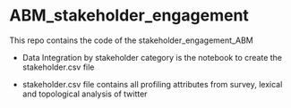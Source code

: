 # ABM_stakeholder_engagement
This repo contains the code of the stakeholder_engagement_ABM


- Data Integration by stakeholder category is the notebook to create the stakeholder.csv file

- stakeholder.csv file contains all profiling attributes from survey, lexical and topological analysis of twitter

